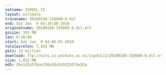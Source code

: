```yaml
---
setname: ISPDSL II
layout: witsdata
tracename: 20100108-150000-0.dsl
end: Sat Jan  9 04:30:00 2010
originalname: 20100108-150000-0.dsl.erf
gzsize: 395 MB
len: 0:30:00
start: Sat Jan  9 04:00:01 2010
totalwirelen: 7,453 MB
pkts: 13 million
download: ftp://wits.cs.waikato.ac.nz/ispdsl/2/20100108-150000-0.dsl.erf.gz
size: 1,012 MB
md5: 26e1d2a5fbce298a10cb1932b574e52a
---
```

